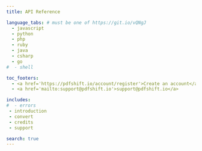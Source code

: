 ```yaml
---
title: API Reference

language_tabs: # must be one of https://git.io/vQNgJ
  - javascript
  - python
  - php
  - ruby
  - java
  - csharp
  - go
#  - shell

toc_footers:
  - <a href='https://pdfshift.io/account/register'>Create an account</a>
  - <a href='mailto:support@pdfshift.io'>support@pdfshift.io</a>

includes:
#  - errors
 - introduction
 - convert
 - credits
 - support

search: true
---
```

